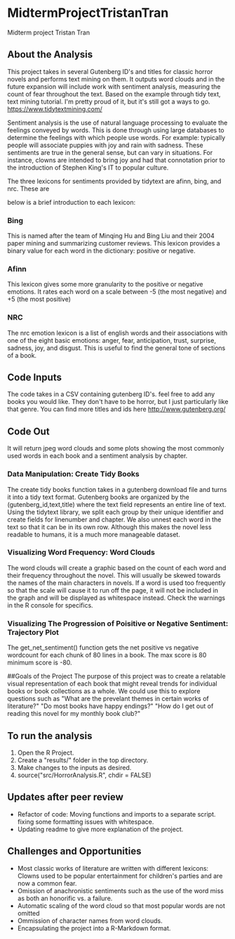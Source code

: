# MidtermProjectTristanTran
Midterm project Tristan Tran

## About the Analysis
This project takes in several Gutenberg ID's and titles for classic horror novels and performs text mining on them. It outputs word clouds and in the future expansion will include work with sentiment analysis, measuring the count of fear throughout the text. Based on the example through tidy text, text mining tutorial. I'm pretty proud of it, but it's still got a ways to go.
https://www.tidytextmining.com/

Sentiment analysis is the use of natural language processing to evaluate the feelings conveyed by words. This is done through using large databases to determine the feelings with which people use words.
For example: typically people will associate puppies with joy and rain with sadness. These sentiments are true in the general sense, but can vary in situations. For instance, clowns are intended to bring joy and had that connotation prior to the introduction of Stephen King's IT to popular culture.

The three lexicons for sentiments provided by tidytext are afinn, bing, and nrc. These are

below is a brief introduction to each lexicon:

### Bing

This is named after the team of Minqing Hu and Bing Liu and their 2004 paper mining and summarizing customer reviews. This lexicon provides a binary value for each word in the dictionary: positive or negative.

### Afinn

This lexicon gives some more granularity to the positive or negative emotions. It rates each word on a scale between -5 (the most negative) and +5 (the most positive)


### NRC
The nrc emotion lexicon is a list of english words and their associations with one of the eight basic emotions: anger, fear, anticipation, trust, surprise, sadness, joy, and disgust. This is useful to find the general tone of sections of a book.

## Code Inputs
The code takes in a CSV containing gutenberg ID's. feel free to add any books you would like. They don't have to be horror, but I just particularly like that genre. You can find more titles and ids here
http://www.gutenberg.org/

## Code Out
It will return jpeg word clouds and some plots showing the most commonly used words in each book and a sentiment analysis by chapter.

### Data Manipulation: Create Tidy Books
The create tidy books function takes in a gutenberg download file and turns it into a tidy text format. Gutenberg books are organized by the (gutenberg_id,text,title) where the text field represents an entire line of text.
Using the tidytext library, we split each group by their unique identifier and create fields for linenumber and chapter. We also unnest each word in the text so that it can be in its own row. Although this makes the novel less readable to humans, it is a much more manageable dataset.

### Visualizing Word Frequency: Word Clouds
The word clouds will create a graphic based on the count of each word and their frequency throughout the novel. This will usually be skewed towards the names of the main characters in novels. If a word is used too frequently so that the scale will cause it to run off the page, it will not be included in the graph and will be displayed as whitespace instead. Check the warnings in the R console for specifics.


### Visualizing The Progression of Poisitive or Negative Sentiment: Trajectory Plot
The get_net_sentiment() function gets the net positive vs negative wordcount for each chunk of 80 lines in a book. The max score is 80 minimum score is -80.

##Goals of the Project
The purpose of this project was to create a relatable visual representation of each book that might reveal trends for individual books or book collections as a whole. We could use this to explore questions such as "What are the prevelant themes in certain works of literature?" "Do most books have happy endings?" "How do I get out of reading this novel for my monthly book club?"

## To run the analysis
1. Open the R Project.
2. Create a "results/" folder in the top directory.
3. Make changes to the inputs as desired.
4. source("src/HorrorAnalysis.R", chdir = FALSE)

## Updates after peer review
- Refactor of code: Moving functions and imports to a separate script. fixing some formatting issues with whitespace.
- Updating readme to give more explanation of the project.


## Challenges and Opportunities
- Most classic works of literature are written with different lexicons: Clowns used to be popular entertainment for children's parties and are now a common fear. 
- Omission of anachronistic sentiments such as the use of the word miss as both an honorific vs. a failure.
- Automatic scaling of the word cloud so that most popular words are not omitted
- Ommission of character names from word clouds.
- Encapsulating the project into a R-Markdown format.